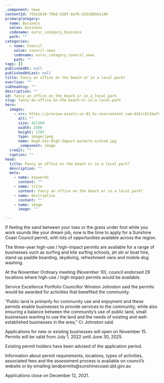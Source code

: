```yaml
---
_component: news
contentId: 755e1610-79bd-520f-8af6-d2918b9e1140
primaryCategory:
  name: Business
  value: business
  codename: oursc_category_business
  path: ""
categories:
  - name: Council
    value: council-news
    codename: oursc_category_council_news
    path: ""
tags: []
publishedAt: null
publishedAtLast: null
title: Fancy an office on the beach or in a local park?
overline: ""
subheading: ""
description: ""
id: fancy_an_office_on_the_beach_or_in_a_local_park_
slug: fancy-an-office-on-the-beach-or-in-a-local-park
hero:
  images:
    - src: https://preview-assets-us-01.kc-usercontent.com:443/c631baf8-1b46-001f-580c-d0001b68b4a8/a60f5420-6c52-4b49-a7c0-aa939b3d6bd0/High-Use-High-Impact-permits-scaled.jpg
      alt: ""
      size: 421369
      width: 2560
      height: 1707
      type: image/jpeg
      name: High-Use-High-Impact-permits-scaled.jpg
      _component: image
  credit: ""
  caption: ""
head:
  title: Fancy an office on the beach or in a local park?
  description: ""
  meta:
    - name: keywords
      content: ""
    - name: title
      content: Fancy an office on the beach or in a local park?
    - name: description
      content: ""
    - name: image
      image: ""

---
```

If feeling the sand between your toes or the grass under foot while you work sounds like your dream job, now is the time to apply for a Sunshine Coast Council permit, with lots of opportunities available across the region.

The three-year high-use / high-impact permits are available for a range of businesses such as surfing and kite surfing schools, jet ski or boat hire, stand up paddle boarding, skydiving, refreshment vans and mobile dog washing.

At the November Ordinary meeting (November 10), council endorsed 29 locations where high-use / high-impact permits would be available.

Service Excellence Portfolio Councillor Winston Johnston said the permits would be awarded for activities that benefited the community.

“Public land is primarily for community use and enjoyment and these permits enable businesses to provide services to the community, while also ensuring a balance between the community’s use of public land, small businesses wanting to use the land and the needs of existing and well-established businesses in the area,” Cr Johnston said.

Applications for new or existing businesses will open on November 15. Permits will be valid from July 1, 2022 until June 30, 2025.

Existing permit holders have been advised of the application period.

Information about permit requirements, locations, types of activities, associated fees and the assessment process is available on council’s website or by emailing landpermits\@sunshinecoast.qld.gov.au

Applications close on December 12, 2021.
